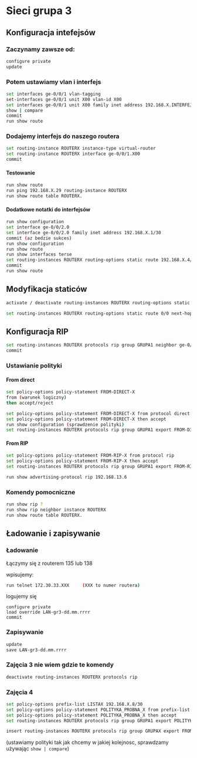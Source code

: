 # Sieci grupa 3

## Konfiguracja intefejsów

### Zaczynamy zawsze od:

```bash 
configure private
update
```
### Potem ustawiamy vlan i interfejs

```bash
set interfaces ge-0/0/1 vlan-tagging
set-interfaces ge-0/0/1 unit X00 vlan-id X00
set interfaces ge-0/0/1 unit X00 family inet address 192.168.X.INTERFEJS (np .9/30)
show | compare
commit
run show route
```

### Dodajemy interfejs do naszego routera
```bash
set routing-instance ROUTERX instance-type virtual-router
set routing-instance ROUTERX interface ge-0/0/1.X00
commit
```

#### Testowanie
```bash
run show route
run ping 192.168.X.29 routing-instance ROUTERX
run show route table ROUTERX.
```
#### Dodatkowe notatki do interfejsów
```bash
run show configuration
set interface ge-0/0/2.0
set interface ge-0/0/2.0 family inet address 192.168.X.1/30
commit (az bedzie sukces)
run show configuration
run show route
run show interfaces terse
set routing-instances ROUTERX routing-options static route 192.168.X.4/30 next-hop 193.168.X.30
commit
run show route
```
## Modyfikacja staticów

```bash
activate / deactivate routing-instances ROUTERX routing-options static

set routing-instances ROUTERX routing-options static route 0/0 next-hop 192.168.1.6
```

## Konfiguracja RIP
```bash
set routing-instances ROUTERX protocols rip group GRUPA1 neighbor ge-0/0/1.X00
commit
```

### Ustawianie polityki

#### From direct
```bash
set policy-options policy-statement FROM-DIRECT-X
from (warunek logiczny) 
then accept/reject
```

```bash
set policy-options policy-statement FROM-DIRECT-X from protocol direct
set policy-options policy-statement FROM-DIRECT-X then accept
run show configuration (sprawdzenie polityki)
set routing-instances ROUTERX protocols rip group GRUPA1 export FROM-DIRECT-X
```
#### From RIP
```bash
set policy-options policy-statement FROM-RIP-X from protocol rip
set policy-options policy-statement FROM-RIP-X then accept
set routing-instances ROUTERX protocols rip group GRUPA1 export FROM-RIP-X

run show advertising-protocol rip 192.168.13.6
```

### Komendy pomocniczne
```bash
run show rip ?
run show rip neighbor instance ROUTERX
run show route table ROUTERX.

```

## Ładowanie i zapisywanie

### Ładowanie
Łączymy się z routerem 135 lub 138

wpisujemy:

```bash
run telnet 172.30.33.XXX     (XXX to numer routera)
```

logujemy się
```
configure private
load override LAN-gr3-dd.mm.rrrr
commit
```
### Zapisywanie
```bash
update
save LAN-gr3-dd.mm.rrrr
```

### Zajęcia 3 nie wiem gdzie te komendy
```bash
deactivate routing-instances ROUTERX protocols rip
```

### Zajęcia 4
```bash
set policy-options prefix-list LISTAX 192.168.X.8/30
set policy-options policy-statement POLITYKA_PROBNA_X from prefix-list LISTA1
set policy-options policy-statement POLITYKA_PROBNA_X then accept
set routing-instances ROUTERX protocols rip group GRUPA1 export POLITYKA_PROBNA_X

insert routing-instances ROUTERX protocols rip group GRUPAX export FROM-RIP-1 before/after FROM-DIRECT-1 
```
(ustawiamy polityki tak jak chcemy w jakiej kolejnosc, sprawdzamy używając ```show | compare```)